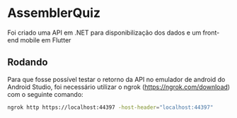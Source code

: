 # AssemblerQuiz

Foi criado uma API em .NET para disponibilização dos dados e um front-end mobile em Flutter 

## Rodando

Para que fosse possível testar o retorno da API no emulador de android do Android Studio, foi necessário utilizar o ngrok (https://ngrok.com/download) com o seguinte comando:

```bash
ngrok http https://localhost:44397 -host-header="localhost:44397" 
```
